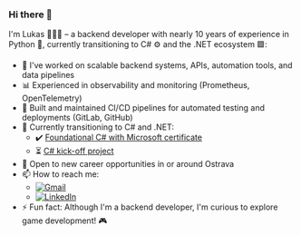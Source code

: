 ### Hi there 👋

I'm Lukas 👨‍💻🌳 – a backend developer with nearly 10 years of experience in Python 🐍, currently transitioning to C# ⚙️ and the .NET ecosystem 🟪:

- 🔭 I've worked on scalable backend systems, APIs, automation tools, and data pipelines  
- 📊 Experienced in observability and monitoring (Prometheus, OpenTelemetry)  
- 🤖 Built and maintained CI/CD pipelines for automated testing and deployments (GitLab, GitHub)  
- 🌱 Currently transitioning to C# and .NET:  
  - ✔️ [Foundational C# with Microsoft certificate](https://www.freecodecamp.org/certification/lukasrichter/foundational-c-sharp-with-microsoft)  
  - ⏳ [C# kick-off project](https://github.com/richtluk/cs-kick-off)  
- 💬 Open to new career opportunities in or around Ostrava  
- 📫 How to reach me:
  - [![Gmail](https://img.shields.io/badge/Gmail-D14836?logo=gmail&logoColor=white)](mailto:richtluk@gmail.com)
  - [![LinkedIn](https://custom-icon-badges.demolab.com/badge/LinkedIn-0A66C2?logo=linkedin-white&logoColor=fff)](https://www.linkedin.com/in/lukasrichterprogrammer/)
- ⚡ Fun fact: Although I'm a backend developer, I'm curious to explore game development! 🎮
